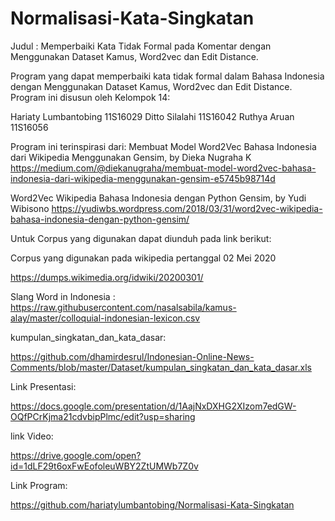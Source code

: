 # Normalisasi-Kata-Singkatan
Judul : Memperbaiki Kata Tidak Formal pada Komentar dengan Menggunakan Dataset Kamus, Word2vec dan Edit Distance.

Program yang dapat memperbaiki kata tidak formal dalam Bahasa Indonesia dengan Menggunakan Dataset Kamus, Word2vec dan Edit Distance.
Program ini disusun oleh Kelompok 14:

Hariaty Lumbantobing 11S16029
Ditto Silalahi 11S16042
Ruthya Aruan 11S16056

Program ini terinspirasi dari:
Membuat Model Word2Vec Bahasa Indonesia dari Wikipedia Menggunakan Gensim, by Dieka Nugraha K https://medium.com/@diekanugraha/membuat-model-word2vec-bahasa-indonesia-dari-wikipedia-menggunakan-gensim-e5745b98714d

Word2Vec Wikipedia Bahasa Indonesia dengan Python Gensim, by Yudi Wibisono https://yudiwbs.wordpress.com/2018/03/31/word2vec-wikipedia-bahasa-indonesia-dengan-python-gensim/

Untuk Corpus yang digunakan dapat diunduh pada link berikut:

Corpus yang digunakan pada wikipedia pertanggal 02 Mei 2020

https://dumps.wikimedia.org/idwiki/20200301/



Slang Word in Indonesia
:
https://raw.githubusercontent.com/nasalsabila/kamus-alay/master/colloquial-indonesian-lexicon.csv



kumpulan_singkatan_dan_kata_dasar:

https://github.com/dhamirdesrul/Indonesian-Online-News-Comments/blob/master/Dataset/kumpulan_singkatan_dan_kata_dasar.xls

Link Presentasi:

https://docs.google.com/presentation/d/1AajNxDXHG2XIzom7edGW-OQfPCrKjma21cdvbipPlmc/edit?usp=sharing

link Video:

https://drive.google.com/open?id=1dLF29t6oxFwEofoleuWBY2ZtUMWb7Z0v

Link Program:

https://github.com/hariatylumbantobing/Normalisasi-Kata-Singkatan
